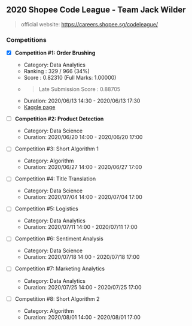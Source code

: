 ## 2020 Shopee Code League - Team Jack Wilder
> official website: https://careers.shopee.sg/codeleague/

### Competitions
- [x] **Competition #1: Order Brushing**
  - Category: Data Analytics
  - Ranking : 329 / 966 (34%)
  - Score : 0.82310 (Full Marks: 1.00000)
  - > Late Submission Score : 0.88705
  - Duration: 2020/06/13 14:30 - 2020/06/13 17:30
  - [Kaggle page](https://www.kaggle.com/c/students-order-brushing-1/leaderboard#score)

- [ ] **Competition #2: Product Detection**
  - Category: Data Science
  - Duration: 2020/06/20 14:00 - 2020/06/20 17:00

- [ ] Competition #3: Short Algorithm 1
  - Category: Algorithm
  - Duration: 2020/06/27 14:00 - 2020/06/27 17:00

- [ ] Competition #4: Title Translation
  - Category: Data Science
  - Duration: 2020/07/04 14:00 - 2020/07/04 17:00

- [ ] Competition #5: Logistics
  - Category: Data Analytics
  - Duration: 2020/07/11 14:00 - 2020/07/11 17:00

- [ ] Competition #6: Sentiment Analysis
  - Category: Data Science
  - Duration: 2020/07/18 14:00 - 2020/07/18 17:00

- [ ] Competition #7: Marketing Analytics
  - Category: Data Analytics
  - Duration: 2020/07/25 14:00 - 2020/07/25 17:00

- [ ] Competition #8: Short Algorithm 2
  - Category: Algorithm
  - Duration: 2020/08/01 14:00 - 2020/08/01 17:00

